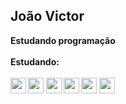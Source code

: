 ## João Victor 
<b>
Estudando programação
<b><br><br>
Estudando:
<div>
    <br>
    <img width='25' height='25' src="https://cdn.jsdelivr.net/gh/devicons/devicon/icons/csharp/csharp-original.svg" />
    <img width='25' height='25' src="https://cdn.jsdelivr.net/gh/devicons/devicon/icons/javascript/javascript-original.svg" />
    <img width='25' height='25' src="https://cdn.jsdelivr.net/gh/devicons/devicon/icons/typescript/typescript-original.svg" />
    <img width='25' height='25' src="https://cdn.jsdelivr.net/gh/devicons/devicon/icons/nodejs/nodejs-original.svg" />
    <img width='25' height='25' src="https://cdn.jsdelivr.net/gh/devicons/devicon/icons/nestjs/nestjs-plain.svg" />
    <img width='25' height='25' src="https://cdn.jsdelivr.net/gh/devicons/devicon/icons/react/react-original-wordmark.svg" />        
</div>
